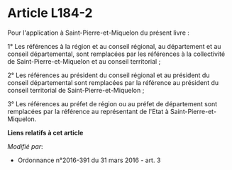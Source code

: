 # Article L184-2

Pour l'application à Saint-Pierre-et-Miquelon du présent livre : 

1° Les références à la région et au conseil régional, au département et au conseil départemental, sont remplacées par les
références à la collectivité de Saint-Pierre-et-Miquelon et au conseil territorial ; 

2° Les références au président du conseil régional et au président du conseil départemental sont remplacées par la référence
au président du conseil territorial de Saint-Pierre-et-Miquelon ; 

3° Les références au préfet de région ou au préfet de département sont remplacées par la référence au représentant de l'Etat
à Saint-Pierre-et-Miquelon.

**Liens relatifs à cet article**

_Modifié par_:

  - Ordonnance n°2016-391 du 31 mars 2016 - art. 3
